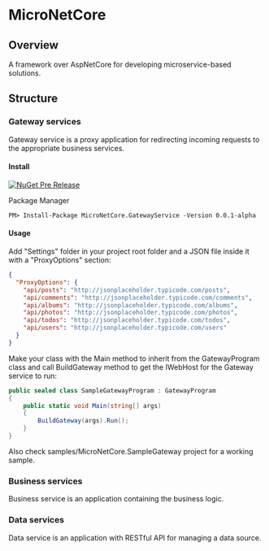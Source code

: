 # MicroNetCore

## Overview
A framework over AspNetCore for developing microservice-based solutions.

## Structure

### Gateway services
Gateway service is a proxy application for redirecting incoming requests to the appropriate business services.

#### Install
[![NuGet Pre Release](https://img.shields.io/nuget/vpre/MicroNetCore.GatewayService.svg?style=flat-square)]()

Package Manager
```
PM> Install-Package MicroNetCore.GatewayService -Version 0.0.1-alpha
```

#### Usage
Add "Settings" folder in your project root folder and a JSON file inside it with a "ProxyOptions" section:
```json
{
  "ProxyOptions": {
    "api/posts": "http://jsonplaceholder.typicode.com/posts",
    "api/comments": "http://jsonplaceholder.typicode.com/comments",
    "api/albums": "http://jsonplaceholder.typicode.com/albums",
    "api/photos": "http://jsonplaceholder.typicode.com/photos",
    "api/todos": "http://jsonplaceholder.typicode.com/todos",
    "api/users": "http://jsonplaceholder.typicode.com/users"
  }
}
```

Make your class with the Main method to inherit from the GatewayProgram class and call BuildGateway method to get the IWebHost for the Gateway service to run:
```csharp
public sealed class SampleGatewayProgram : GatewayProgram
{
    public static void Main(string[] args)
    {
        BuildGateway(args).Run();
    }
}
```

Also check samples/MicroNetCore.SampleGateway project for a working sample.

### Business services
Business service is an application containing the business logic.

### Data services
Data service is an application with RESTful API for managing a data source.
